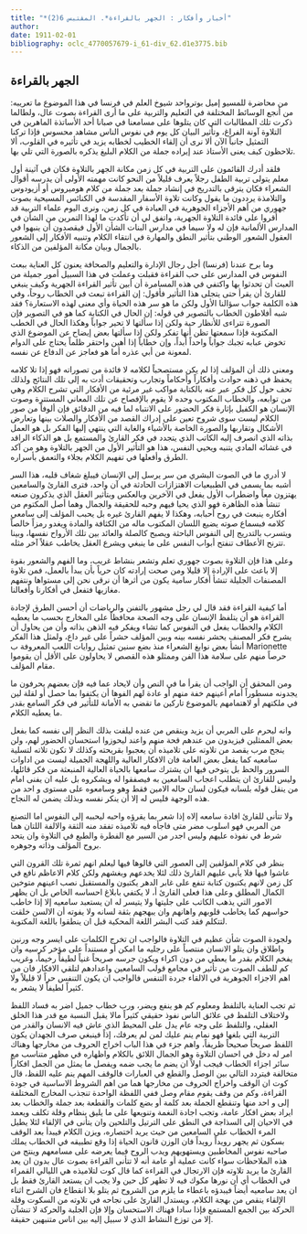 ```yaml
---
title: "*أخبار وأفكار : الجهر بالقراءة*. المقتبس 6(2)"
author: 
date: 1911-02-01
bibliography: oclc_4770057679-i_61-div_62.d1e3775.bib
---
```




##  الجهر بالقراءة 


 من محاضرة للمسيو إميل بوترواحد شيوخ العلم في فرنسا في هذا الموضوع ما تعريبه: من أنجع الوسائط المختلفة في التعليم والتربية على ما أرى القراءة بصوت عال، ولطالما ذكرت تلك المطالبات التي كان يتلوها على مسامعنا في صبانا  أحد  الأساتذة الماهرين في   التلاوة آونة الفراغ، وتأثير البيان كل يوم في نفوس الناس مشاهد محسوس فإذا تركنا التمثيل جانباً الآن ألا نرى أن إلقاء الخطيب لخطابه يزيد في تأثيره في القلوب، ألا تلاحظون كيف يعنى الأستاذ عند إيراده جملة من الكلام البليغ يذكره بالصورة التي تلي بها. 

 فلقد أدرك القائمون على التربية في كل زمن مكانة الجهر بالتلاوة فكان في آثينة أول معلم يتولى تربية الطفل رجلاً يعرف قليلاً من النحو كانت مهمته الأولى أن يدرسه أقوال الشعراء فكان يترقى بالتدريج في إنشاد جملة بعد جملة من كلام هوميروس أو أزيودوس والتلامذة يرددون ما يقول وكانت تلاوة الأسفار المقدسة في الكنائس المسيحية بصوت جهوري من أهم الأجزاء الجوهرية في العبادة في كل زمن، ونرى اليوم علماء التربية قد أقروا على فائدة التلاوة الجهرية، واتفق لي أن تأكدت ما لهذا التمرين من الشأن في المدارس الألمانية فإن له ولا سيما في مدارس البنات الشأن الأول فيقصدون أن ينبهوا في   العقول الشعور الوطني بتأثير النطق والمهارة في انتقاء الكلام وتنبيه الأفكار إلى الشعور بالجمال وبيان مكانة المؤلفين من الذكاء. 

 وما برح عندنا (فرنسا) أجل رجال الإدارة والتعليم والصحافة يعنون كل العناية ببعث النفوس في المدارس على حب القراءة فقبلت وعملت في هذا السبيل أمور جميلة من العبث أن تحدثوا بها واكتفي في هذه المسامرة أن أبين تأثير القراءة الجهرية وكيف ينبغي للقارئ أن يقرأ حتى يتجلى هذا التأثير فأقول: إن القراءة تبعث في الخطاب روحاً، وفي هذه الكلمة جواب سؤالنا الأول ولكن ما هو سر هذه الحياة وأي معنى لهذه الاستعارة؟ فقد شبه أفلاطون الخطاب بالتصوير في قوله: إن الحال في الكتابة كما هو في التصوير فإن الصورة تتراءى للأنظار حية ولكن إذا سألتها لا تحير جواباً وهكذا الحال في الخطب المكتوبة فإذا سمعتها تظن أنها تفكر ولكن إذا سألتها بعض إيضاح عن الموضوع الذي تخوض عبابه تجبك جواباً واحداً أبداً، وإن خطاباً إذا أهين واحتقر ظلماً يحتاج على الدوام لمعونة من أبي عذره أما هو فعاجز عن الدفاع عن نفسه. 

 ومعنى ذلك أن المؤلف إذا لم يكن مستصحباً لكلامه لا فائدة من تصوراته فهو إذا تلا كلامه يحفظ في ذهنه حوادث وأفكاراً وأحكاماً وتجارب وتحقيقات أدت به إلى تلك النتائج ولذلك تحف حول كل فكر عبر عنه بالكتابة مواكب غير مرئية من الأفكار التي تشرح   الكلام وهي من توابعه، والخطاب المكتوب وحده لا يقوم بالإفصاح عن تلك المعاني المستترة وصوت الإنسان هو الكفيل بإثارة فكر الحضور على الانتباه لما فيه من الدقائق فإن ألوفاً من صور الكلام ليست سوى شروح تعين على إدراك القصد من الأفكار والصلات بينها وتعارض الأشكال وتقاربها والصورة الخاصة بالأشياء والغاية التي ينتهي إليها الفكر بل هو العمل بذاته الذي انصرف إليه الكاتب الذي يتجدد في فكر القارئ والمستمع بل هو الذكاء الراقد في غشائه المادي يتنبه ويحيي النفس، هذا هو التأثير الأول من الجهر بالتلاوة وهو من آكد الطرق وأفعلها في تفهيم الكلام بجلاء والتعمق بأسراره. 

 لا أدري ما في الصوت البشري من سر يرسل إلى الإنسان فيبلغ شغاف قلبه، هذا السر أشبه بما يسمى في الطبيعيات الاهتزازات الحادثة في آن واحد، فترى القارئ والسامعين يهتزون معاً واضطراب الأول يفعل في الآخرين وبالعكس وبتأثير العقل الذي يذكرون   صنعه تنشأ هذه الظاهرة فهو الذي يحيا فيهم وحبه للحقيقة والجمال وهما أصل المكتوم من أفكاره ينبعث في روح أحبابه، وهكذا لا يفهم القارئ غيره بل يحبب المؤلف إلى سامعي كلامه فبسماع صوته يضيع اللسان المكتوب ماله من الكثافة والمادة ويغدو رمزاً خالصاً ويتسرب بالتدريج إلى النفوس الباحثة ويصبح كالصلة والعائد بين تلك الأرواح نفسها، وبينا تترنح الأعطاف تنفتح أبواب النفس على ما ينبغي ويشرع العقل يخاطب عقلاً آخر مثله. 

 وعلى هذا فإن التلاوة بصوت جهوري تعلم وتشعر بنشاط غريب، وما الفهم والشعور بقوة إلا باعث على الإرادة إلا قليلا ومن صحت إرادته كان حرياً بأن يبدأ بالعمل، فمن تلاوة المصنفات الجليلة تنشأ أفكار سامية يكون من أثرها أن نرقى نحن إلى مستواها ونتفهم مغازيها فتفعل في أفكارنا وأفعالنا. 

 أما كيفية القراءة فقد قال لي رجل مشهور بالتفنن والرياضات أن أحسن الطرق لإجادة القراءة هو أن يتلفظ الإنسان على وجه الصحة محافظاً على المخارج بحسب ما يعطيه الكلام والخطاب يفعل في النفوس كما تشاء ويفكر فيه الذهن بذاته وأن من يحاول أن يشرح فكر المصنف يحشر نفسه بينه وبين المؤلف حشراً على غير داع، ولمثل هذا الفكر أنشأ بعض نوابغ الشعراء منذ بضع سنين تمثيل روايات اللعب المعروفة ب  Marionette  حرصاً منهم على سلامة هذا الفن وممثلو هذه القصص لا يحاولون على الأقل أن يقوموا مقام المؤلف. 
 
 ومن المحقق أن الواجب أن يقرأ ما في النص وأن لايحاد عما فيه فإن بعضهم يحرفون ما يجدونه مسطوراً أمام أعينهم خفة منهم أو عادة لهم الفوها أن يكتفوا بما حصل أو لقلة لين في ملكتهم أو لاهتمامهم بالموضوع تاركين ما تقضي به الأمانة للتأثير في فكر السامع بقدر ما يعطيه الكلام. 

 وانه ليحرم على المربي أن يزيد وينقص من عنده ليلفت بذلك النظر إلى نفسه كما بفعل بعض الممثلين فيزيدون من عندهم قحة منهم واعند ليحوزوا استحسان الحضور لهم، ولن ينجح مرب يقصد من تلاوته على تلاميذه أن يعجبوا بقريحته وكذلك لا تكون تلاته لتسلية سامعيه كما يفعل بعض العامة فان الافكار العالية واللهجة الجميلة ليست من اداوات السرور والحظ بل يتوخى فيها ان يشترك سامعها بالحياة العالية المنبعثة من فكر قائلها،   وليس للقارئ ان يتطلب اعجاب السامعين به فيصفقوا له ويشكروه بل عليه ان يفنى امام من ينقل قوله بلسانه فيكون لسان حاله الامين فقط وهو وسامعوه على مستوى و  احد  من هذه الوجهة فليس له إلا أن ينكر نفسه وبذلك يضمن له النجاح. 

 ولا تتأنى للقارئ افادة سامعه إلاه إذا شعر بما يقرؤه واحبه ليحببه إلى النفوس اما التصنع من المربي فهو اسلوب مضر متى فاجأه فيه تلاميذه تفقد منه الثقة والالفة اللتان هما شرط في نفوذه عليهم وليس اجدر من السير مع الفطرة والطبع في التلاوة وان يتحد بروح المؤلف وذاته وجوهره. 

 بنظر في كلام المؤلفين إلى العصور التي قالوها فيها ليعلم انهم ثمرة تلك القرون التي عاشوا فيها فلا يأبى عليهم القارئ ذلك لئلا يخدعهم وبغشهم ولكن كلام الاعاظم نافع في كل زمن لانهم يكتبون كتابة تنفع على غابر الدهر يكتبون والمستقبل نصب اعينهم متوخين الكمال المطلق وعلى هذا فعلى القارئ أ، لا يكتفي بابلاغ احساسه الخاص بل ان يظهر الامور التي يذهب الكاتب على جليتها ولا يتيسر له ان يستعبد سامعيه إلا إذا خاطب حواسهم كما يخاطب قلوبهم واهانهم وان يبهجهم بثقة لسانه ولا يفوته أن الالسن خلقت لتتكلم فقد كتب البشر اللغة المحكية قبل ان ينطقوا باللغة المكتوبة. 

 ولجودة الصوت شأن عظيم في التلاوة فالواجب ان تخرج الكلمات على ايسر وجه ورنين واطلاق وان يتلو الانسان منتصباً على رجليه ما امكن أو مستنداً على مؤخر كرسيه وان يفخم الكلام بقدر ما يعطي من دون اكراء ويكون جرسه صريحاً غنياً   لطيفاً رخيماً، وغريب كم للطف الصوت من تأثير في مجامع قولب السامعين واعدادهم لتلقي الافكار فان من اهم الاجزاء الجوهرية في الالقاء جردة التنفس فالواجب ان يكون التنفس حراً لا قليلاً ولا كثيراً لطيفاً لا يشعر به. 

 ثم تجب العناية بالتلفظ ومعلوم كم هو ينفع ويضر، ورب خطاب جميل اضر به فساد اللفظ ولاختلاف التلفظ في علائق الناس نفوذ حقيقي كثيراً مالا يقبل النسبة مع قدر هذا الخلق العقلي، والتلفظ على وجه عام يدل على المحيط الذي عاش فيه الانسان والقدر من التربية التي بلغها فهو نمام ينم عليك لمن لم يعرفك، إذاً فينبغي صرف الجهدان يكون اللفظ صريحاً صحيحاً ظريفاً، واهم جزء في هذا الباب اخراج الحروف من مخارجها وهناك امر   له دخل في احسان التلاوة وهو الجمال اللائق بالكلام واظهاره في مظهر متناسب مع سائر اجزاء الخطاب فيجب اولاً ان يضم ما يجب ضمه ويفصل ما يمثل من الجمل افكاراً متخالفة فيتردد التالي بين الوصل والقطع في العبارات فالوقف المهم ينم عليه اللفظ، قال كوت ان الوقف واخراج الحروف من مخارجها هما من اهم الشروط الاساسية في جودة القراءة، وكم من وقف يقوم مقام وصل ففي اللفظة الواحدة تنجذب المخارج المختلفة إلى و  احد  منها وتنقطع الجملة بعد كلمة أو بضع كلمات والقطعة بعد جملة والخطاب بعد ايراد بعض افكار عامة، وتجب اجادة النغمة وتنويعها على ما يليق بنظام وقلة تكلف ويعمد في الاحيان إلى السذاجة في النطق على الترتيل والتلحين وان يتأنى في الإلقاء لئلا يطيل المرء الخطاب على السامعين من حيث يريد اختصاره، ويزن الكلام فيبدأ بعد الوقف بسكون ثم يجهر رويداً رويداً فان الوزن قانون الحياة إذا وقع تطبيقه في الخطاب يملك صاحبه نفوس المخاطبين ويستهويهم ويدب الروح فيما يعرضه على مسامعهم وينتج من هذه الملاحظات سواء كانت عملية أو عامة أنه لا تتأنى القراءة بصوت عال بدون ان يعد القارئ ما يريد تلاوته فإن الارتجال في القراءة كما قال كوت لتلاميذه هي الليالي القمراء في الخطاب أي أن نورها مكوك فيه لا تظهر كل حين ولا يجب ان يستعد القارئ فقط بل ان يعد سامعيه أيضاً فيبدؤه باعطاء ما يلزم من الشروح ثم يتلو بلا انقطاع فان الشرح اثناء الإلقاء ينقص من بهجة الكلام، ويستدل القارئ على نجاحه في تلاوته من السكوت وقلة الحركة بين الجمع المستمع فإذا سادا فهناك الاستحسان وإلا فإن الجلبة والحركة لا تنشآن إلا من توزع النشاط الذي لا سبيل إليه بين اناس متنبهين حقيقة. 
